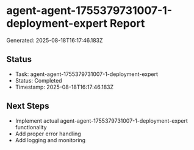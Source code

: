 # agent-agent-1755379731007-1-deployment-expert Report

Generated: 2025-08-18T16:17:46.183Z

## Status
- Task: agent-agent-1755379731007-1-deployment-expert
- Status: Completed
- Timestamp: 2025-08-18T16:17:46.183Z

## Next Steps
- Implement actual agent-agent-1755379731007-1-deployment-expert functionality
- Add proper error handling
- Add logging and monitoring
